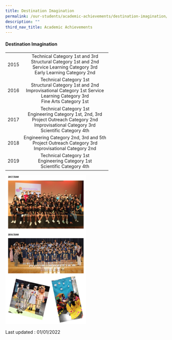 ```yaml
---
title: Destination Imagination
permalink: /our-students/academic-achievements/destination-imagination/
description: ""
third_nav_title: Academic Achievements
---
```

#### Destination Imagination

|  |  |
|:---:|:---:|
| 2015 | Technical Category 1st and 3rd<br> Structural Category 1st and 2nd<br> Service Learning Category 3rd<br> Early Learning Category 2nd |
| 2016 | Technical Category 1st<br> Structural Category 1st and 2nd<br> Improvisational Category 1st Service<br>Learning Category 3rd<br> Fine Arts Category 1st |
| 2017 | Technical Category 1st<br> Engineering Category 1st, 2nd, 3rd<br> Project Outreach Category 2nd<br> Improvisational Category 3rd<br> Scientific Category 4th |
| 2018 | Engineering Category 2nd, 3rd and 5th<br> Project Outreach Category 3rd<br> Improvisational Category 2nd |
| 2019 | Technical Category 1st <br> Engineering Category 1st  <br> Scientific Category 4th |

<img src="images/piec.png" 
     style="width:50%">

Last updated : 01/01/2022
